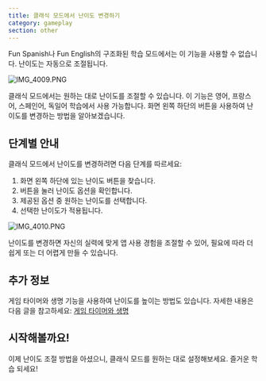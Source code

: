 ```yaml
---
title: 클래식 모드에서 난이도 변경하기
category: gameplay
section: other
---
```

Fun Spanish나 Fun English의 구조화된 학습 모드에서는 이 기능을 사용할 수 없습니다. 난이도는 자동으로 조절됩니다.


 


![IMG_4009.PNG](https://help.studycat.com/hc/article_attachments/35685764333977)


클래식 모드에서는 원하는 대로 난이도를 조절할 수 있습니다. 이 기능은 영어, 프랑스어, 스페인어, 독일어 학습에서 사용 가능합니다. 화면 왼쪽 하단의 버튼을 사용하여 난이도를 변경하는 방법을 알아보겠습니다.


## 단계별 안내


클래식 모드에서 난이도를 변경하려면 다음 단계를 따르세요:


1. 화면 왼쪽 하단에 있는 난이도 버튼을 찾습니다.
2. 버튼을 눌러 난이도 옵션을 확인합니다.
3. 제공된 옵션 중 원하는 난이도를 선택합니다.
4. 선택한 난이도가 적용됩니다.


![IMG_4010.PNG](https://help.studycat.com/hc/article_attachments/35685764338201)


난이도를 변경하면 자신의 실력에 맞게 앱 사용 경험을 조절할 수 있어, 필요에 따라 더 쉽게 또는 더 어렵게 만들 수 있습니다.


## 추가 정보


게임 타이머와 생명 기능을 사용하여 난이도를 높이는 방법도 있습니다. 자세한 내용은 다음 글을 참고하세요: [게임 타이머와 생명](https://help.studycat.com/hc/en-us/articles/27187476326297)


## 시작해볼까요!


이제 난이도 조절 방법을 아셨으니, 클래식 모드를 원하는 대로 설정해보세요. 즐거운 학습 되세요!